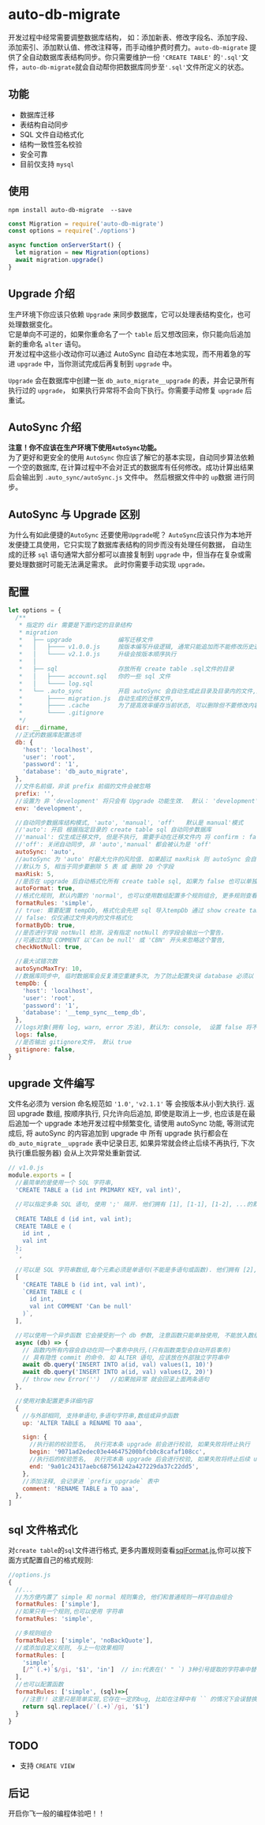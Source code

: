 # auto-db-migrate

开发过程中经常需要调整数据库结构， 如：添加新表、修改字段名、添加字段、添加索引、添加默认值、修改注释等，而手动维护费时费力。`auto-db-migrate` 提供了全自动数据库表结构同步。你只需要维护一份 `'CREATE TABLE'` 的`'.sql'`文件，`auto-db-migrate`就会自动帮你把数据库同步至`'.sql'`文件所定义的状态。

## 功能

- 数据库迁移
- 表结构自动同步
- SQL 文件自动格式化
- 结构一致性签名校验
- 安全可靠
- 目前仅支持 `mysql`

## 使用

```
npm install auto-db-migrate  --save
```

```js
const Migration = require('auto-db-migrate')
const options = require('./options')

async function onServerStart() {
  let migration = new Migration(options)
  await migration.upgrade()
}
```

## Upgrade 介绍

生产环境下你应该只依赖 `Upgrade` 来同步数据库，它可以处理表结构变化，也可处理数据变化。  
它是单向不可逆的，如果你重命名了一个 `table` 后又想改回来，你只能向后追加新的重命名 `alter` 语句。  
开发过程中这些小改动你可以通过 AutoSync 自动在本地实现，而不用着急的写进 `upgrade` 中，当你测试完成后再复制到 `upgrade` 中。

`Upgrade` 会在数据库中创建一张 `db_auto_migrate__upgrade` 的表，并会记录所有执行过的 `upgrade`， 如果执行异常将不会向下执行。你需要手动修复 `upgrade` 后重试。

## AutoSync 介绍

**注意！你不应该在生产环境下使用`AutoSync`功能。**  
为了更好和更安全的使用 `AutoSync` 你应该了解它的基本实现，自动同步算法依赖一个空的数据库,
在计算过程中不会对正式的数据库有任何修改。成功计算出结果后会输出到 `.auto_sync/autoSync.js` 文件中。
然后根据文件中的 `up`数据 进行同步。

## AutoSync 与 Upgrade 区别

为什么有如此便捷的`AutoSync` 还要使用`Upgrade`呢？
`AutoSync`应该只作为本地开发便捷工具使用，它只实现了数据库表结构的同步而没有处理任何数据，
自动生成的迁移 `sql` 语句通常大部分都可以直接复制到 `upgrade` 中，但当存在复杂或需要处理数据时可能无法满足需求。
此时你需要手动实现 `upgrade。`

## 配置

```js
let options = {
  /**
   * 指定的 dir 需要是下面约定的目录结构
   * migration
   *   ├── upgrade             编写迁移文件
   *   │   ├──── v1.0.0.js     按版本编写升级逻辑, 通常只能追加而不能修改历史逻辑
   *   │   └──── v2.1.0.js     升级会按版本顺序执行
   *   │
   *   ├── sql                 存放所有 create table .sql文件的目录
   *   │   ├──── account.sql   你的一些 sql 文件
   *   │   └──── log.sql
   *   └── .auto_sync          开启 autoSync 会自动生成此目录及目录内的文件,通常不应该将它加入版本控制
   *       ├──── migration.js  自动生成的迁移文件,
   *       ├──── .cache        为了提高效率缓存当前状态, 可以删除但不要修改内容
   *       └──── .gitignore
   */
  dir: __dirname,
  //正式的数据库配置选项
  db: {
    'host': 'localhost',
    'user': 'root',
    'password': '1',
    'database': 'db_auto_migrate',
  },
  //文件名前缀，非该 prefix 前缀的文件会被忽略
  prefix: '',
  //设置为 非 'development' 将只会有 Upgrade 功能生效.  默认： 'development'
  env: 'development',

  //自动同步数据库结构模式, 'auto', 'manual', 'off'   默认是 manual'模式
  //'auto': 开启 根据指定目录的 create table sql 自动同步数据库
  //'manual': 仅生成迁移文件, 但是不执行, 需要手动在迁移文件内 将 confirm : false  改为 true
  //'off': 关闭自动同步, 非 'auto','manual' 都会被认为是 'off'
  autoSync: 'auto',
  //autoSync 为 'auto' 时最大允许的风险值. 如果超过 maxRisk 则 autoSync 会自动转化为 'manual' 模式.
  //默认为 5, 相当于同步要删除 5 表 或 删除 20 个字段
  maxRisk: 5,
  //是否在 upgrade 后自动格式化所有 create table sql, 如果为 false 也可以单独调用 migration.format()
  autoFormat: true,
  //格式化规则, 默认内置的 'normal', 也可以使用数组配置多个规则组合, 更多规则查看 lib/sqlFormat.js
  formatRules: 'simple',
  // true: 需要配置 tempDb, 格式化会先把 sql 导入tempDb 通过 show create table 获取 sql 后格式化
  // false: 仅仅通过文件夹内的文件格式化
  formatByDb: true,
  //是否进行字段 notNull 检测，没有指定 notNull 的字段会输出一个警告，
  //可通过添加 COMMENT 以'Can be null' 或 'CBN' 开头来忽略这个警告,
  checkNotNull: true,

  //最大试错次数
  autoSyncMaxTry: 10,
  //数据库同步中, 临时数据库会反复清空重建多次, 为了防止配置失误 database 必须以 '__temp_sync__' 开头
  tempDb: {
    'host': 'localhost',
    'user': 'root',
    'password': '1',
    'database': '__temp_sync__temp_db',
  },
  //logs对象(拥有 log, warn, error 方法), 默认为: console,  设置 false 将不输出日志
  logs: false,
  //是否输出 gitignore文件， 默认 true
  gitignore: false,
}
```

## upgrade 文件编写

文件名必须为 version 命名规范如 `'1.0'`, `'v2.1.1'` 等 会按版本从小到大执行.
返回 upgrade 数组, 按顺序执行, 只允许向后追加, 即使是取消上一步, 也应该是在最后追加一个 upgrade
本地开发过程中频繁变化, 请使用 autoSync 功能, 等测试完成后, 将 autoSync 的内容追加到 upgrade 中
所有 upgrade 执行都会在 `db_auto_migrate__upgrade` 表中记录日志,
如果异常就会终止后续不再执行, 下次执行(重启服务器) 会从上次异常处重新尝试.

```js
// v1.0.js
module.exports = [
  //最简单的是使用一个 SQL 字符串,
  'CREATE TABLE a (id int PRIMARY KEY, val int)',

  //可以指定多条 SQL 语句, 使用 ';' 隔开. 他们拥有 [1], [1-1], [1-2], ...的默认序号
  `
  CREATE TABLE d (id int, val int);
  CREATE TABLE e (
    id int ,
    val int
  );
  `,

  //可以是 SQL 字符串数组,每个元素必须是单语句(不能是多语句或函数). 他们拥有 [2], [2-1], [2-2], ... 的默认序号
  [
    'CREATE TABLE b (id int, val int)',
    `CREATE TABLE c (
      id int, 
      val int COMMENT 'Can be null'
    )`,
  ],

  //可以使用一个异步函数 它会接受到一个 db 参数, 注意函数只能单独使用, 不能放入数组
  async (db) => {
    // 函数内所有内容会自动在同一个事务中执行,(只有函数类型会自动开启事务)
    // 具有隐性 commit 的命令. 如 ALTER 语句, 应该放在外部独立字符串中
    await db.query('INSERT INTO a(id, val) values(1, 10)')
    await db.query('INSERT INTO a(id, val) values(2, 20)')
    // throw new Error('')   //如果抛异常 就会回滚上面两条语句
  },

  //使用对象配置更多详细内容
  {
    //与外部相同, 支持单语句,多语句字符串,数组或异步函数
    up: 'ALTER TABLE a RENAME TO aaa',

    sign: {
      //执行前的校验签名,  执行完本条 upgrade 前会进行校验, 如果失败将终止执行
      begin: '9071ad2edec03e446475200bfcb0c8cafaf108cc',
      //执行后的校验签名,  执行完本条 upgrade 后会进行校验, 如果失败将终止后续 upgrade 执行
      end: '9a01c24317aebc687561242a427229da37c22dd5',
    },
    //添加注释, 会记录进 `prefix_upgrade` 表中
    comment: 'RENAME TABLE a TO aaa',
  },
]
```

## sql 文件格式化

对`create table`的`sql`文件进行格式, 更多内置规则查看[sqlFormat.js](https://github.com/zero0-1one/auto-db-migrate/blob/master/lib/sqlFormat.js),你可以按下面方式配置自己的格式规则:

```js
//options.js
{
  //...
  //为方便内置了 simple 和 normal 规则集合, 他们和普通规则一样可自由组合
  formatRules: ['simple'],
  //如果只有一个规则,也可以使用 字符串
  formatRules: 'simple',

  //多规则组合
  formatRules: ['simple', 'noBackQuote'],
  //或添加自定义规则, 与上一句效果相同
  formatRules: [
    'simple',
    [/^`(.+)`$/gi, '$1', 'in']  // in:代表在(' " `) 3种引号提取的字符串中替换, out:正好相反是,这些字符串的外部内容
  ],
  //也可以配置函数
  formatRules: ['simple', (sql)=>{
    //注意!! 这里只是简单实现,它存在一定的bug, 比如在注释中有 `` 的情况下会误替换
    return sql.replace(/`(.+)`/gi, '$1')
  }
}
```

## TODO

- 支持 `CREATE VIEW`

## 后记

开启你飞一般的编程体验吧！！

